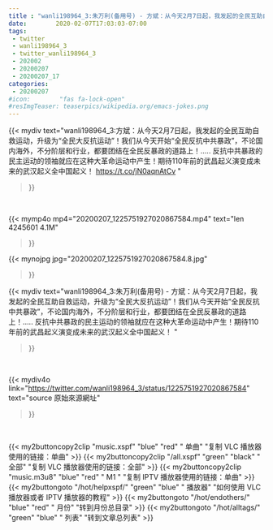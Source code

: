 ```yaml
---
title : "wanli198964_3:朱万利(备用号) - 方斌：从今天2月7日起，我发起的全民互助自救运动，升级为“全民大反抗运动”！我们从今天开始“全民反抗中共暴政”，不论国内海外，不分阶层和行业，都要团结在全民反暴政的道路上！….. 反抗中共暴政的民主运动的领袖就应在这种大革命运动中产生！期待110年前的武昌起义演变成未来的武汉起义全中国起义！ "
date:        2020-02-07T17:03:03-07:00
tags:
 - twitter
 - wanli198964_3
 - twitter_wanli198964_3
 - 202002
 - 20200207
 - 20200207_17
categories:
 - 20200207
#icon:        "fas fa-lock-open"
#resImgTeaser: teaserpics/wikipedia.org/emacs-jokes.png
---
```


{{< mydiv text="wanli198964_3:方斌：从今天2月7日起，我发起的全民互助自救运动，升级为“全民大反抗运动”！我们从今天开始“全民反抗中共暴政”，不论国内海外，不分阶层和行业，都要团结在全民反暴政的道路上！….. 反抗中共暴政的民主运动的领袖就应在这种大革命运动中产生！期待110年前的武昌起义演变成未来的武汉起义全中国起义！ https://t.co/jN0aqnAtCv "
>}}
<br>


{{< mymp4o mp4="20200207_1225751927020867584.mp4"
text="len 4245601    4.1M"
>}}

{{< mynojpg jpg="20200207_1225751927020867584.8.jpg"
>}}

{{< mydiv text="wanli198964_3:朱万利(备用号) - 方斌：从今天2月7日起，我发起的全民互助自救运动，升级为“全民大反抗运动”！我们从今天开始“全民反抗中共暴政”，不论国内海外，不分阶层和行业，都要团结在全民反暴政的道路上！….. 反抗中共暴政的民主运动的领袖就应在这种大革命运动中产生！期待110年前的武昌起义演变成未来的武汉起义全中国起义！ "
>}}
<br>

{{< mydiv4o link="https://twitter.com/wanli198964_3/status/1225751927020867584"
text="source 原始來源網址"
>}}


<br>





{{< my2buttoncopy2clip "music.xspf"        "blue"   "red"    " 单曲"  "复制 VLC 播放器使用的链接：单曲" >}} {{< my2buttoncopy2clip "/all.xspf"         "green"  "black"  " 全部"  "复制 VLC 播放器使用的链接：全部" >}} {{< my2buttoncopy2clip "music.m3u8"        "blue"   "red"    " M1 "    "复制 IPTV 播放器使用的链接：单曲" >}} {{< my2buttongoto      "/hot/helpxspf/"    "green"  "blue"   " 播放器" "如何使用 VLC 播放器或者 IPTV 播放器的教程" >}} {{< my2buttongoto      "/hot/endothers/"   "blue"   "red"    " 月份"   "转到月份总目录" >}} {{< my2buttongoto      "/hot/alltags/"     "green"  "blue"   " 列表"   "转到文章总列表" >}} 
